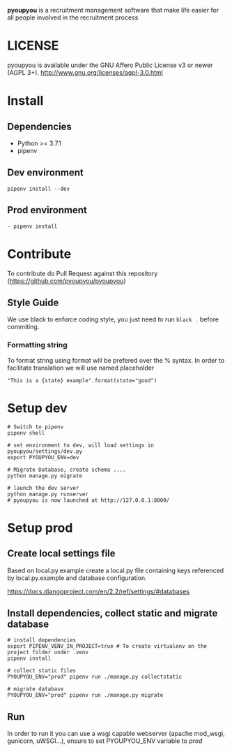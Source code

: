 **pyoupyou** is a recruitment management software that make life easier for all people involved in the recruitment process

# LICENSE

pyoupyou is available under the GNU Affero Public License v3 or newer (AGPL 3+).
http://www.gnu.org/licenses/agpl-3.0.html

# Install

## Dependencies

- Python >= 3.7.1
- pipenv

## Dev environment

```
pipenv install --dev
```

## Prod environment

```
- pipenv install
```

# Contribute

To contribute do Pull Request against this repository (https://github.com/pyoupyou/pyoupyou)

## Style Guide

We use black to enforce coding style, you just need to run `black .` before commiting.

### Formatting string

To format string using format will be prefered over the % syntax. In order to facilitate translation we will use named placeholder

```
"This is a {state} example".format(state="good")
```

# Setup dev

```
# Switch to pipenv
pipenv shell

# set environment to dev, will load settings in pyoupyou/settings/dev.py
export PYOUPYOU_ENV=dev

# Migrate Database, create schema ....
python manage.py migrate

# launch the dev server
python manage.py runserver
# pyoupyou is now launched at http://127.0.0.1:8000/
```

# Setup prod

## Create local settings file

Based on local.py.example create a local.py file containing keys referenced by local.py.example and database configuration.

https://docs.djangoproject.com/en/2.2/ref/settings/#databases

## Install dependencies, collect static and migrate database

```
# install dependencies
export PIPENV_VENV_IN_PROJECT=true # To create virtualenv on the project folder under .venv
pipenv install

# collect static files
PYOUPYOU_ENV="prod" pipenv run ./manage.py collectstatic

# migrate database
PYOUPYOU_ENV="prod" pipenv run ./manage.py migrate

```

## Run

In order to run it you can use a wsgi capable webserver (apache mod_wsgi, gunicorn, uWSGI...), ensure to set PYOUPYOU_ENV variable to _prod_
